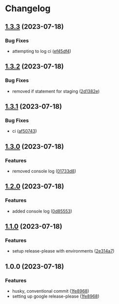 # Changelog

## [1.3.3](https://github.com/csa-my/starter-project/compare/starter-project-v1.3.2...starter-project-v1.3.3) (2023-07-18)


### Bug Fixes

* attempting to log ci ([ef45df4](https://github.com/csa-my/starter-project/commit/ef45df4dc5573f87b517f6ccc40341af08dfd0a0))

## [1.3.2](https://github.com/csa-my/starter-project/compare/starter-project-v1.3.1...starter-project-v1.3.2) (2023-07-18)


### Bug Fixes

* removed if statement for staging ([2d1382e](https://github.com/csa-my/starter-project/commit/2d1382e3f1a3533a4c15b9ec7d7b2fe4b5566ed5))

## [1.3.1](https://github.com/csa-my/starter-project/compare/starter-project-v1.3.0...starter-project-v1.3.1) (2023-07-18)


### Bug Fixes

* ci ([af50743](https://github.com/csa-my/starter-project/commit/af50743faf60c967a9bd32e95c69b05a5fdefb1f))

## [1.3.0](https://github.com/csa-my/starter-project/compare/starter-project-v1.2.0...starter-project-v1.3.0) (2023-07-18)


### Features

* removed console log ([01733d8](https://github.com/csa-my/starter-project/commit/01733d88dd198c245862319b9b154d81b7c2f6ce))

## [1.2.0](https://github.com/csa-my/starter-project/compare/starter-project-v1.1.0...starter-project-v1.2.0) (2023-07-18)


### Features

* added console log ([0d85553](https://github.com/csa-my/starter-project/commit/0d85553133fbe40bced115928ae27970a8f75076))

## [1.1.0](https://github.com/csa-my/starter-project/compare/starter-project-v1.0.0...starter-project-v1.1.0) (2023-07-18)


### Features

* setup release-please with environments ([2e314a7](https://github.com/csa-my/starter-project/commit/2e314a7915dc5435c17477984d7f217459fcc9a3))

## 1.0.0 (2023-07-18)


### Features

* husky, conventional commit ([1fe8968](https://github.com/csa-my/starter-project/commit/1fe8968e22486aa893cbf717fb34a1f8951f0aea))
* setting up google release-please ([1fe8968](https://github.com/csa-my/starter-project/commit/1fe8968e22486aa893cbf717fb34a1f8951f0aea))
